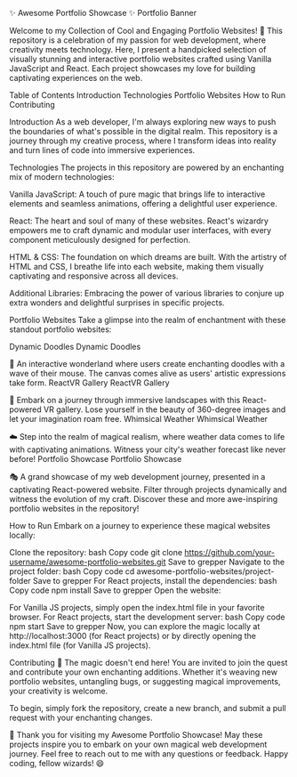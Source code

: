 ✨ Awesome Portfolio Showcase ✨
Portfolio Banner

Welcome to my Collection of Cool and Engaging Portfolio Websites!
🚀 This repository is a celebration of my passion for web development, where creativity meets technology. Here, I present a handpicked selection of visually stunning and interactive portfolio websites crafted using Vanilla JavaScript and React. Each project showcases my love for building captivating experiences on the web.

Table of Contents
Introduction
Technologies
Portfolio Websites
How to Run
Contributing

Introduction
As a web developer, I'm always exploring new ways to push the boundaries of what's possible in the digital realm. This repository is a journey through my creative process, where I transform ideas into reality and turn lines of code into immersive experiences.

Technologies
The projects in this repository are powered by an enchanting mix of modern technologies:

Vanilla JavaScript: A touch of pure magic that brings life to interactive elements and seamless animations, offering a delightful user experience.

React: The heart and soul of many of these websites. React's wizardry empowers me to craft dynamic and modular user interfaces, with every component meticulously designed for perfection.

HTML & CSS: The foundation on which dreams are built. With the artistry of HTML and CSS, I breathe life into each website, making them visually captivating and responsive across all devices.

Additional Libraries: Embracing the power of various libraries to conjure up extra wonders and delightful surprises in specific projects.

Portfolio Websites
Take a glimpse into the realm of enchantment with these standout portfolio websites:

Dynamic Doodles
Dynamic Doodles

🎨 An interactive wonderland where users create enchanting doodles with a wave of their mouse. The canvas comes alive as users' artistic expressions take form.
ReactVR Gallery
ReactVR Gallery

🌌 Embark on a journey through immersive landscapes with this React-powered VR gallery. Lose yourself in the beauty of 360-degree images and let your imagination roam free.
Whimsical Weather
Whimsical Weather

☁️ Step into the realm of magical realism, where weather data comes to life with captivating animations. Witness your city's weather forecast like never before!
Portfolio Showcase
Portfolio Showcase

🎭 A grand showcase of my web development journey, presented in a captivating React-powered website. Filter through projects dynamically and witness the evolution of my craft.
Discover these and more awe-inspiring portfolio websites in the repository!

How to Run
Embark on a journey to experience these magical websites locally:

Clone the repository:
bash
Copy code
git clone https://github.com/your-username/awesome-portfolio-websites.git
Save to grepper
Navigate to the project folder:
bash
Copy code
cd awesome-portfolio-websites/project-folder
Save to grepper
For React projects, install the dependencies:
bash
Copy code
npm install
Save to grepper
Open the website:

For Vanilla JS projects, simply open the index.html file in your favorite browser.
For React projects, start the development server:
bash
Copy code
npm start
Save to grepper
Now, you can explore the magic locally at http://localhost:3000 (for React projects) or by directly opening the index.html file (for Vanilla JS projects).

Contributing
🌟 The magic doesn't end here! You are invited to join the quest and contribute your own enchanting additions. Whether it's weaving new portfolio websites, untangling bugs, or suggesting magical improvements, your creativity is welcome.

To begin, simply fork the repository, create a new branch, and submit a pull request with your enchanting changes.



🌟 Thank you for visiting my Awesome Portfolio Showcase! May these projects inspire you to embark on your own magical web development journey. Feel free to reach out to me with any questions or feedback. Happy coding, fellow wizards! 😄